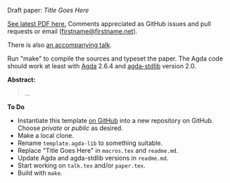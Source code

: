 Draft paper: *Title Goes Here*

[See latest PDF here.](http://conal.net/papers/foo/paper.pdf)
Comments appreciated as GitHub issues and pull requests or email (firstname@firstname.net).

There is also [an accompanying talk](http://conal.net/talks/foo.pdf).

Run "make" to compile the sources and typeset the paper.
The Agda code should work at least with [Agda](https://github.com/agda/agda) 2.6.4 and [agda-stdlib](https://github.com/agda/agda-stdlib) version 2.0.

**Abstract:**

> ...

**To Do**

*   Instantiate this template [on GitHub](https://github.com/conal/agda-latex) into a new repository on GitHub.
    Choose *private* or *public* as desired.
*   Make a local clone.
*   Rename `template.agda-lib` to something suitable.
*   Replace "Title Goes Here" in `macros.tex` and `readme.md`.
*   Update Agda and agda-stdlib versions in `readme.md`.
*   Start working on `talk.tex` and/or `paper.tex`.
*   Build with `make`.
